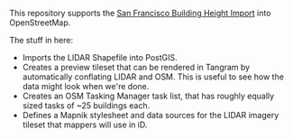 This repository supports the [San Francisco Building Height Import](https://wiki.openstreetmap.org/wiki/San_Francisco_Building_Height_Import) into OpenStreetMap.

The stuff in here:

* Imports the LIDAR Shapefile into PostGIS.
* Creates a preview tileset that can be rendered in Tangram by automatically conflating LIDAR and OSM. This is useful to see how the data might look when we're done.
* Creates an OSM Tasking Manager task list, that has roughly equally sized tasks of ~25 buildings each.
* Defines a Mapnik stylesheet and data sources for the LIDAR imagery tileset that mappers will use in iD. 

